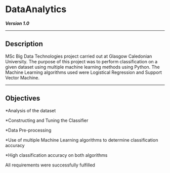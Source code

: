 # DataAnalytics

***Version 1.0***

---
## Description
MSc Big Data Technologies project carried out at Glasgow Caledonian University. 
The purpose of this project was to perform classification on a given dataset using multiple machine learning methods using Python.
The Machine Learning algorithms used were Logistical Regression and Support Vector Machine.

---
## Objectives

*Analysis of the dataset

*Constructing and Tuning the Classifier

*Data Pre-processing

*Use of multiple Machine Learning algorithms to determine classification accuracy

*High classification accuracy on both algorithms

All requirements were successfully fulfilled
